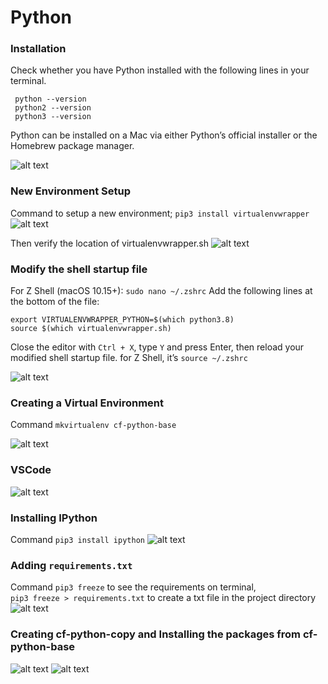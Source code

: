 # Python
### Installation
Check whether you have Python installed with the following lines in your terminal.
``` 
 python --version
 python2 --version
 python3 --version
 ```
Python can be installed on a Mac via either Python’s official installer or the Homebrew package manager.  

![alt text](./images/Stp1-PythonVersionCheck.png)

### New Environment Setup
Command to setup a new environment; `pip3 install virtualenvwrapper`
![alt text](./images/Stp2-SetupNewVirtualEnv.png)

Then verify the location of virtualenvwrapper.sh
![alt text](./images/Stp3-VerifyingVirtualEnvLocation.png)

### Modify the shell startup file
For Z Shell (macOS 10.15+):
`sudo nano ~/.zshrc`
Add the following lines at the bottom of the file:
```
export VIRTUALENVWRAPPER_PYTHON=$(which python3.8)
source $(which virtualenvwrapper.sh)
```

Close the editor with `Ctrl + X`, type `Y` and press Enter, then reload your modified shell startup file.
for Z Shell, it’s `source ~/.zshrc`

![alt text](./images/Stp4-ModifyShellStartupFile.png)

### Creating a Virtual Environment
Command `mkvirtualenv cf-python-base`

![alt text](./images/Stp5-CreateNewVirtualEnv.png)

### VSCode
![alt text](./images/Stp6-VSCode.png)

### Installing IPython
Command `pip3 install ipython`
![alt text](./images/Stp7-InstallingIPython.png)

### Adding `requirements.txt`
Command `pip3 freeze` to see the requirements on terminal,  
`pip3 freeze > requirements.txt` to create a txt file in the project directory
![alt text](./images/Stp8-AddingRequirementsFile.png
)

### Creating cf-python-copy and Installing the packages from cf-python-base
![alt text](./images/Stp9-CreateaVirtualEnvCopy.png
)
![alt text](./images/Stp10-InstallingPackagesFromcf-python-base.png)
